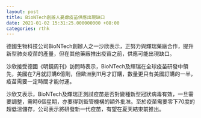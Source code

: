 ```yaml
---
layout: post
title: BioNTech創辦人憂慮疫苗供應出現缺口
date: 2021-01-02 15:31:25.000000000 +08:00
categories: rthk
---
```


德國生物科技公司BioNTech創辦人之一沙欣表示，正努力與輝瑞藥廠合作，提升新型肺炎疫苗的產量，但在其他藥廠推出疫苗之前，供應可能出現缺口。

沙欣接受德國《明鏡周刊》訪問時表示，BioNTech及輝瑞在全球疫苗研發中領先，美國在7月就訂購6億劑，但歐洲到11月才訂購，數量更只有美國訂購的一半，疫苗需要一定時間才能付運。

沙欣又表示，BioNTech及輝瑞正測試疫苗是否對變種新型冠狀病毒有效，一旦需要調整，需時6個星期，亦要得到監管機構的額外批准。至於疫苗需要零下70度的超低溫儲存，公司表示將研發新一代疫苗，有望在夏天結束前推出。
